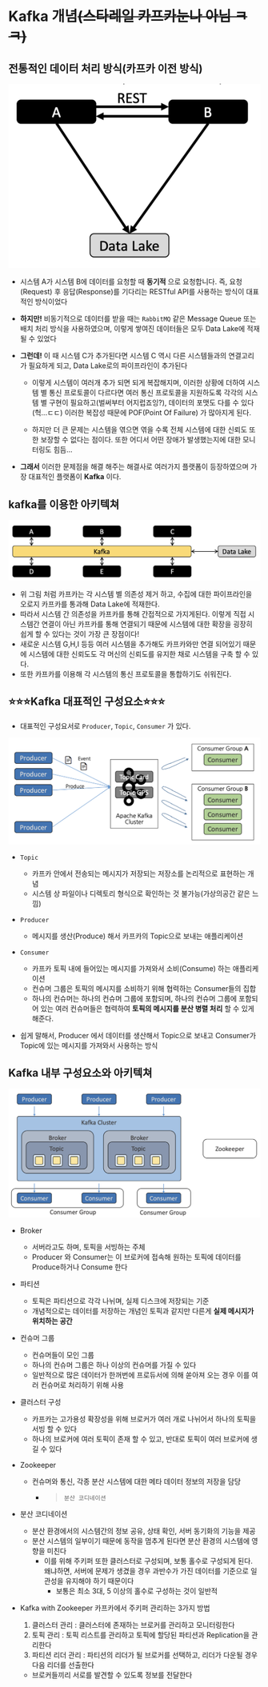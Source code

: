 # Kafka 개념~~(스타레일 카프카눈나 아님 ㅋㅋ)~~

## 전통적인 데이터 처리 방식(카프카 이전 방식)
![전통적인데이터처리방식](캡처이미지/전통적인데이터처리방식.png)

- 시스템 A가 시스템 B에 데이터를 요청할 때 **동기적** 으로 요청합니다. 즉, 요청(Request) 후 응답(Response)를 기다리는 RESTful API를 사용하는 방식이 대표적인 방식이었다

- **하지만!** 비동기적으로 데이터를 받을 때는 `RabbitMQ` 같은 Message Queue 또는 배치 처리 방식을 사용하였으며, 이렇게 쌓여진 데이터들은 모두 Data Lake에 적재 될 수 있었다

- **그런데!** 이 때 시스템 C가 추가된다면 시스템 C 역시 다른 시스템들과의 연결고리가 필요하게 되고, Data Lake로의 파이프라인이 추가된다

    - 이렇게 시스템이 여러개 추가 되면 되게 복잡해지며, 이러한 상황에 더하여 시스템 별 통신 프로토콜이 다르다면 여러 통신 프로토콜을 지원하도록 각각의 시스템 별 구현이 필요하고(벌써부터 어지럽죠잉?), 데이터의 포맷도 다를 수 있다(헉...ㄷㄷ) 이러한 복잡성 때문에 POF(Point Of Failure) 가 많아지게 된다.

    - 하지만 더 큰 문제는 시스템을 엮으면 엮을 수록 전체 시스템에 대한 신뢰도 또한 보장할 수 없다는 점이다. 또한 어디서 어떤 장애가 발생했는지에 대한 모니터링도 힘듬...


- **그래서** 이러한 문제점을 해결 해주는 해결사로 여러가지 플랫폼이 등장하였으며 가장 대표적인 플랫폼이 **Kafka** 이다.


## kafka를 이용한 아키텍쳐
![kafka아키텍쳐](캡처이미지/kafka아키텍쳐.png)

- 위 그림 처럼 카프카는 각 시스템 별 의존성 제거 하고, 수집에 대한 파이프라인을 오로지 카프카를 통과해 Data Lake에 적재한다. 
- 따라서 시스템 간 의존성을 카프카를 통해 간접적으로 가지게된다. 이렇게 직접 시스템간 연결이 아닌 카프카를 통해 연결되기 때문에 시스템에 대한 확장을 굉장히 쉽게 할 수 있다는 것이 가장 큰 장점이다!
- 새로운 시스템 G,H,I 등등 여러 시스템을 추가해도 카프카와만 연결 되어있기 때문에 시스템에 대한 신뢰도도 각 머신의 신뢰도를 유지한 채로 시스템을 구축 할 수 있다.
- 또한 카프카를 이용해 각 시스템의 통신 프로토콜을 통합하기도 쉬워진다.

## ⭐⭐⭐Kafka 대표적인 구성요소⭐⭐⭐
- 대표적인 구성요서로 `Producer`, `Topic`, `Consumer` 가 있다.

![카프카의 구성요소](<캡처이미지/카프카의 구성요소.png>)

- `Topic`
    - 카프카 안에서 전송되는 메시지가 저장되는 저장소를 논리적으로 표현하는 개념
    - 시스템 상 파일이나 디렉토리 형식으로 확인하는 것 불가능(가상의공간 같은 느낌)
- `Producer`
    - 메시지를 생산(Produce) 해서 카프카의 Topic으로 보내는 애플리케이션
- `Consumer`
    - 카프카 토픽 내에 들어있는 메시지를 가져와서 소비(Consume) 하는 애플리케이션
    - 컨슈머 그룹은 토픽의 메시지를 소비하기 위해 협력하는 Consumer들의 집합
    - 하나의 컨슈머는 하나의 컨슈머 그룹에 포함되며, 하나의 컨슈머 그룹에 포함되어 있는 여러 컨슈머들은 협력하여 **토픽의 메시지를 분산 병렬 처리** 할 수 있게 해준다.

- 쉽게 말해서, Producer 에서 데이터를 생산해서 Topic으로 보내고 Consumer가 Topic에 있는 메시지를 가져와서 사용하는 방식


## Kafka 내부 구성요소와 아키텍쳐

![카프카구성요소와 아키텍쳐](<캡처이미지/카프카구성요소와 아키텍쳐.png>)

- Broker
    - 서버라고도 하며, 토픽을 서빙하는 주체
    - Producer 와 Consumer는 이 브로커에 접속해 원하는 토픽에 데이터를 Produce하거나 Consume 한다
- 파티션
    - 토픽은 파티션으로 각각 나뉘며, 실제 디스크에 저장되는 기준
    - 개념적으로는 데이터를 저장하는 개념인 토픽과 같지만 다른게 **실제 메시지가 위치하는 공간**

- 컨슈머 그룹
    - 컨슈머들이 모인 그룹
    - 하나의 컨슈머 그룹은 하나 이상의 컨슈머를 가질 수 있다
    - 일반적으로 많은 데이터가 한꺼번에 프로듀서에 의해 쏟아져 오는 경우 이를 여러 컨슈머로 처리하기 위해 사용

- 클러스터 구성
    - 카프카는 고가용성 확장성을 위해 브로커가 여러 개로 나뉘어서 하나의 토픽을 서빙 할 수 있다
    - 하나의 브로커에 여러 토픽이 존재 할 수 있고, 반대로 토픽이 여러 브로커에 생길 수 있다

- Zookeeper
    - 컨슈머와 통신, 각종 분산 시스템에 대한 메타 데이터 정보의 저장을 담당 
        - > `분산 코디네이션`

- 분산 코디네이션
    - 분산 환경에서의 시스템간의 정보 공유, 상태 확인, 서버 동기화의 기능을 제공
    - 분산 시스템의 일부이기 때문에 동작을 멈추게 된다면 분산 환경의 시스템에 영향을 미친다
        - 이를 위해 주키퍼 또한 클러스터로 구성되며, 보통 홀수로 구성되게 된다. 왜냐하면, 서버에 문제가 생겼을 경우 과반수가 가진 데이터를 기준으로 일관성을 유지해야 하기 때문이다
            - 보통은 최소 3대, 5 이상의 홀수로 구성하는 것이 일반적

- Kafka with Zookeeper
카프카에서 주키퍼 관리하는 3가지 방법
  1. 클러스터 관리 : 클러스터에 존재하는 브로커를 관리하고 모니터링한다
  2. 토픽 관리 : 토픽 리스트를 관리하고 토픽에 할당된 파티션과 Replication을 관리한다
  3. 파티션 리더 관리 : 파티션의 리더가 될 브로커를 선택하고, 리더가 다운될 경우 다음 리더를 선출한다
  - 브로커들끼리 서로를 발견할 수 있도록 정보를 전달한다

